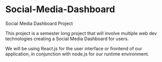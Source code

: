 # Social-Media-Dashboard
Social Media Dashboard Project

This project is a semester long project that will involve multiple web dev technologies creating a Social Media Dashboard for users.

We will be using React.js for the user interface or frontend of our application, in conjunction with node.js for our runtime environment. 